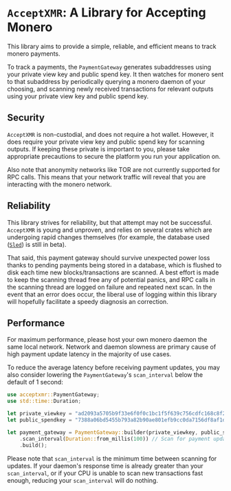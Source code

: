 # `AcceptXMR`: A Library for Accepting Monero

This library aims to provide a simple, reliable, and efficient means to track monero payments.

To track a payments, the `PaymentGateway` generates subaddresses using your private view key and
public spend key. It then watches for monero sent to that subaddress by periodically querying a
monero daemon of your choosing, and scanning newly received transactions for relevant outputs
using your private view key and public spend key.

## Security

`AcceptXMR` is non-custodial, and does not require a hot wallet. However, it does require your
private view key and public spend key for scanning outputs. If keeping these private is important
to you, please take appropriate precautions to secure the platform you run your application on.

Also note that anonymity networks like TOR are not currently supported for RPC calls. This
means that your network traffic will reveal that you are interacting with the monero network.

## Reliability

This library strives for reliability, but that attempt may not be successful. `AcceptXMR` is
young and unproven, and relies on several crates which are undergoing rapid changes themselves
(for example, the database used ([`Sled`](https://docs.rs/sled)) is still in beta).

That said, this payment gateway should survive unexpected power loss thanks to pending payments
being stored in a database, which is flushed to disk each time new blocks/transactions are
scanned. A best effort is made to keep the scanning thread free any of potential panics, and RPC
calls in the scanning thread are logged on failure and repeated next scan. In the event that an
error does occur, the liberal use of logging within this library will hopefully facilitate a
speedy diagnosis an correction.

## Performance

For maximum performance, please host your own monero daemon the same local network. Network and
daemon slowness are primary cause of high payment update latency in the majority of use cases.

To reduce the average latency before receiving payment updates, you may also consider lowering
the `PaymentGateway`'s `scan_interval` below the default of 1 second:
```rust
use acceptxmr::PaymentGateway;
use std::time::Duration;

let private_viewkey = "ad2093a5705b9f33e6f0f0c1bc1f5f639c756cdfc168c8f2ac6127ccbdab3a03";
let public_spendkey = "7388a06bd5455b793a82b90ae801efb9cc0da7156df8af1d5800e4315cc627b4";

let payment_gateway = PaymentGateway::builder(private_viewkey, public_spendkey)
    .scan_interval(Duration::from_millis(100)) // Scan for payment updates every 100 ms.
    .build();
```

Please note that `scan_interval` is the minimum time between scanning for updates. If your
daemon's response time is already greater than your `scan_interval`, or if your CPU is unable to
scan new transactions fast enough, reducing your `scan_interval` will do nothing.